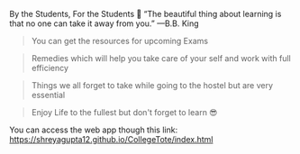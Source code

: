 By the Students, For the Students 🤩
“The beautiful thing about learning is that no one can take it away from you.” —B.B. King

>You can get the resources for upcoming Exams

>Remedies which will help you take care of your self and work with full efficiency

>Things we all forget to take while going to the hostel but are very essential

>Enjoy Life to the fullest but don't forget to learn 😎
 
 You can access the web app though this link: https://shreyagupta12.github.io/CollegeTote/index.html
